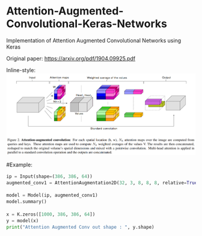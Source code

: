 # Attention-Augmented-Convolutional-Keras-Networks

Implementation of Attention Augmented Convolutional Networks using Keras

Original paper: https://arxiv.org/pdf/1904.09925.pdf

Inline-style: 
![](/image_attn.png "Attention image")

#Example:
```python 
ip = Input(shape=(386, 386, 64))
augmented_conv1 = AttentionAugmentation2D(32, 3, 8, 8, 8, relative=True)(ip)

model = Model(ip, augmented_conv1)
model.summary()

x = K.zeros([1000, 386, 386, 64])
y = model(x)
print("Attention Augmented Conv out shape : ", y.shape)
```
